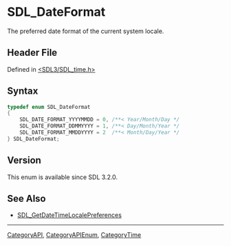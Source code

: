 # SDL_DateFormat

The preferred date format of the current system locale.

## Header File

Defined in [<SDL3/SDL_time.h>](https://github.com/libsdl-org/SDL/blob/main/include/SDL3/SDL_time.h)

## Syntax

```c
typedef enum SDL_DateFormat
{
    SDL_DATE_FORMAT_YYYYMMDD = 0, /**< Year/Month/Day */
    SDL_DATE_FORMAT_DDMMYYYY = 1, /**< Day/Month/Year */
    SDL_DATE_FORMAT_MMDDYYYY = 2  /**< Month/Day/Year */
} SDL_DateFormat;
```

## Version

This enum is available since SDL 3.2.0.

## See Also

- [SDL_GetDateTimeLocalePreferences](SDL_GetDateTimeLocalePreferences)






----
[CategoryAPI](CategoryAPI), [CategoryAPIEnum](CategoryAPIEnum), [CategoryTime](CategoryTime)

